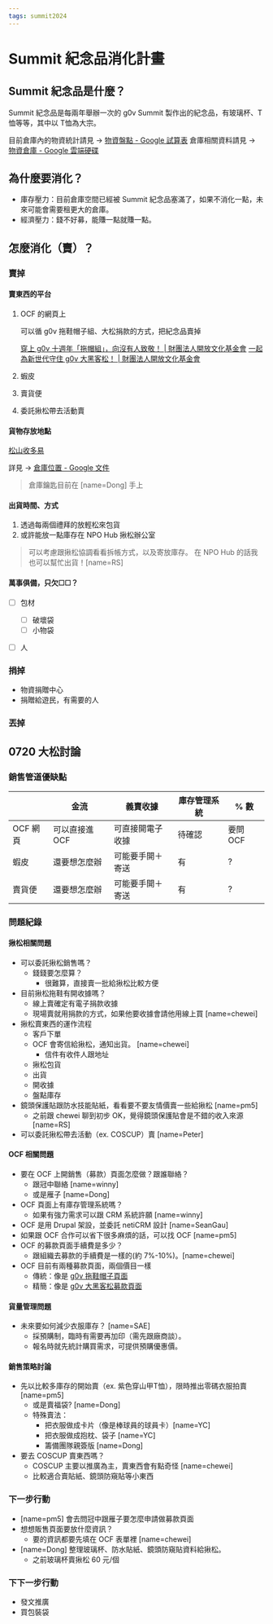 ```yaml
---
tags: summit2024
---
```


# Summit 紀念品消化計畫

## Summit 紀念品是什麼？

Summit 紀念品是每兩年舉辦一次的 g0v Summit 製作出的紀念品，有玻璃杯、T恤等等，其中以 T恤為大宗。

目前倉庫內的物資統計請見 -> [物資盤點 - Google 試算表](https://docs.google.com/spreadsheets/d/1aMGt2QxSfaLWdgwHOxL81_72XjkLGwlgb0VYmpr-ipU/edit?gid=1152041276#gid=1152041276)
倉庫相關資料請見 -> [物資倉庫 - Google 雲端硬碟](https://drive.google.com/drive/folders/1KjEx76x_reYAI1ls9ZaqdJm1Zet3yjCD)

## 為什麼要消化？

- 庫存壓力：目前倉庫空間已經被 Summit 紀念品塞滿了，如果不消化一點，未來可能會需要租更大的倉庫。
- 經濟壓力：錢不好募，能賺一點就賺一點。

## 怎麼消化（賣）？

### 賣掉

#### 賣東西的平台

1. OCF 的網頁上

    可以循 g0v 拖鞋帽子組、大松捐款的方式，把紀念品賣掉

    [穿上 g0v 十週年「拖帽組」，向沒有人致敬！ | 財團法人開放文化基金會](https://ocf.neticrm.tw/civicrm/event/register?id=20&reset=1)
    [一起為新世代守住 g0v 大黑客松！ | 財團法人開放文化基金會](https://ocf.neticrm.tw/civicrm/contribute/transact?reset=1&id=30)

2. 蝦皮
3. 賣貨便
4. 委託揪松帶去活動賣

#### 貨物存放地點

[松山收多易](https://maps.app.goo.gl/BoaP8F9wpeGr1Vsy9)

詳見 -> [倉庫位置 - Google 文件](https://docs.google.com/document/d/1fUqvEMQ9xza9FAAtBw1VUDq1W2H_4kx92RRM5vHg5Ls/edit#heading=h.ohkpt0tomqpz)

> 倉庫鑰匙目前在 [name=Dong] 手上
 
#### 出貨時間、方式

1. 透過每兩個禮拜的放輕松來包貨
2. 或許能放一點庫存在 NPO Hub 揪松辦公室

> 可以考慮跟揪松協調看看拆帳方式，以及寄放庫存。
> 在 NPO Hub 的話我也可以幫忙出貨！[name=RS]

#### 萬事俱備，只欠☐☐？

- [ ]  包材
    - [ ] 破壞袋
    - [ ] 小物袋
- [ ] 人


### 捐掉
- 物資捐贈中心
- 捐贈給遊民，有需要的人

### 丟掉

## 0720 大松討論

### 銷售管道優缺點



|          |     金流        | 義賣收據         |   庫存管理系統  | % 數 |
| -------- | -------- | -------- | -------- | -------- |
| OCF 網頁  |  可以直接進 OCF  |     可直接開電子收據     |    待確認      |要問 OCF |
| 蝦皮      |   還要想怎麼辦   |     可能要手開＋寄送     |     有        | ?|
| 賣貨便    |   還要想怎麼辦   |    可能要手開＋寄送      |    有      |? |


### 問題紀錄

#### 揪松相關問題

- 可以委託揪松銷售嗎？
    - 錢錢要怎麼算？ 
        - 很難算，直接賣一批給揪松比較方便
- 目前揪松拖鞋有開收據嗎？
    - 線上賣確定有電子捐款收據
    - 現場賣就用捐款的方式，如果他要收據會請他用線上買 [name=chewei]
- 揪松賣東西的運作流程
    - 客戶下單
    - OCF 會寄信給揪松，通知出貨。 [name=chewei]
        - 信件有收件人跟地址
    - 揪松包貨
    - 出貨
    - 開收據
    - 盤點庫存
- 鏡頭保護貼跟防水技能貼紙，看看要不要友情價賣一些給揪松 [name=pm5]
    - 之前跟 chewei 聊到初步 OK，覺得鏡頭保護貼會是不錯的收入來源 [name=RS] 
- 可以委託揪松帶去活動（ex. COSCUP）賣 [name=Peter]

#### OCF 相關問題

- 要在 OCF 上開銷售（募款）頁面怎麼做？跟誰聯絡？
    - 跟冠中聯絡 [name=winny]
    - 或是雁子 [name=Dong]
- OCF 頁面上有庫存管理系統嗎？
    - 如果有強力需求可以跟 CRM 系統許願 [name=winny]
- OCF 是用 Drupal 架設，並委託 netiCRM 設計 [name=SeanGau]
- 如果跟 OCF 合作可以省下很多麻煩的話，可以找 OCF [name=pm5]
- OCF 的募款頁面手續費是多少？
    - 跟組織去募款的手續費是一樣的(約 7%-10%)。[name=chewei]
- OCF 目前有兩種募款頁面，兩個價目一樣
    - 傳統：像是 [g0v 拖鞋帽子頁面](https://ocf.neticrm.tw/civicrm/event/register?id=20&reset=1)
    - 精簡：像是 [g0v 大黑客松募款頁面](https://ocf.neticrm.tw/civicrm/contribute/transact?reset=1&id=30)

#### 貨量管理問題

- 未來要如何減少衣服庫存？ [name=SAE]
    - 採預購制，臨時有需要再加印（需先跟廠商談）。
    - 報名時就先統計購買需求，可提供預購優惠價。

#### 銷售策略討論

- 先以比較多庫存的開始賣（ex. 紫色穿山甲T恤），限時推出零碼衣服拍賣 [name=pm5]
    - 或是賣福袋? [name=Dong]
    - 特殊賣法：
        - 把衣服做成卡片（像是棒球員的球員卡）[name=YC]
        - 把衣服做成抱枕、袋子 [name=YC]
        - 籌備團隊親簽版 [name=Dong]
- 要去 COSCUP 賣東西嗎？
    - COSCUP 主要以推廣為主，賣東西會有點奇怪 [name=chewei]
    - 比較適合賣貼紙、鏡頭防窺貼等小東西

### 下一步行動
- [name=pm5] 會去問冠中跟雁子要怎麼申請做募款頁面
- 想想販售頁面要放什麼資訊？
    - 要的資訊都要先填在 OCF 表單裡 [name=chewei]
- [name=Dong] 整理玻璃杯、防水貼紙、鏡頭防窺貼資料給揪松。
    - 之前玻璃杯賣揪松 60 元/個

### 下下一步行動
- 發文推廣
- 買包裝袋